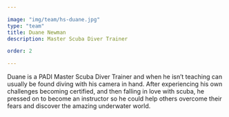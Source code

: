 ```yaml
---

image: "img/team/hs-duane.jpg"
type: "team"
title: Duane Newman
description: Master Scuba Diver Trainer

order: 2

---
```


Duane is a PADI Master Scuba Diver Trainer and when he isn’t teaching can usually be found diving with his camera in hand. After experiencing his own challenges becoming certified, and then falling in love with scuba, he pressed on to become an instructor so he could help others overcome their fears and discover the amazing underwater world.